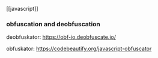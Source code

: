 [[javascript]]
### obfuscation and deobfuscation

deobfuskator: https://obf-io.deobfuscate.io/

obfuskator: https://codebeautify.org/javascript-obfuscator
